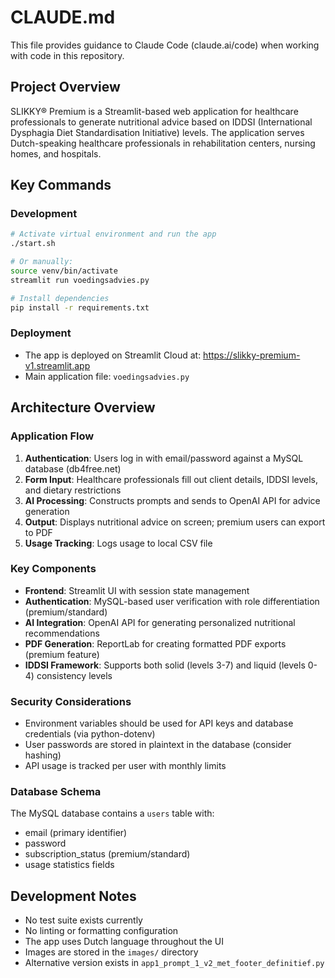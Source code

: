 # CLAUDE.md

This file provides guidance to Claude Code (claude.ai/code) when working with code in this repository.

## Project Overview

SLIKKY® Premium is a Streamlit-based web application for healthcare professionals to generate nutritional advice based on IDDSI (International Dysphagia Diet Standardisation Initiative) levels. The application serves Dutch-speaking healthcare professionals in rehabilitation centers, nursing homes, and hospitals.

## Key Commands

### Development
```bash
# Activate virtual environment and run the app
./start.sh

# Or manually:
source venv/bin/activate
streamlit run voedingsadvies.py

# Install dependencies
pip install -r requirements.txt
```

### Deployment
- The app is deployed on Streamlit Cloud at: https://slikky-premium-v1.streamlit.app
- Main application file: `voedingsadvies.py`

## Architecture Overview

### Application Flow
1. **Authentication**: Users log in with email/password against a MySQL database (db4free.net)
2. **Form Input**: Healthcare professionals fill out client details, IDDSI levels, and dietary restrictions
3. **AI Processing**: Constructs prompts and sends to OpenAI API for advice generation
4. **Output**: Displays nutritional advice on screen; premium users can export to PDF
5. **Usage Tracking**: Logs usage to local CSV file

### Key Components
- **Frontend**: Streamlit UI with session state management
- **Authentication**: MySQL-based user verification with role differentiation (premium/standard)
- **AI Integration**: OpenAI API for generating personalized nutritional recommendations
- **PDF Generation**: ReportLab for creating formatted PDF exports (premium feature)
- **IDDSI Framework**: Supports both solid (levels 3-7) and liquid (levels 0-4) consistency levels

### Security Considerations
- Environment variables should be used for API keys and database credentials (via python-dotenv)
- User passwords are stored in plaintext in the database (consider hashing)
- API usage is tracked per user with monthly limits

### Database Schema
The MySQL database contains a `users` table with:
- email (primary identifier)
- password
- subscription_status (premium/standard)
- usage statistics fields

## Development Notes

- No test suite exists currently
- No linting or formatting configuration
- The app uses Dutch language throughout the UI
- Images are stored in the `images/` directory
- Alternative version exists in `app1_prompt_1_v2_met_footer_definitief.py`